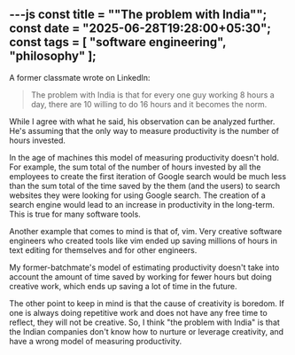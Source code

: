---js
const title = "\"The problem with India\"";
const date = "2025-06-28T19:28:00+05:30";
const tags = [ "software engineering", "philosophy" ];
---

A former classmate wrote on LinkedIn:

> The problem with India is that for every one guy  working 8 hours a day,
> there are 10 willing to do 16 hours and it becomes the norm.

While I agree with what he said, his observation can be analyzed further.  He's
assuming that the only way to measure productivity is the number of hours
invested.

In the age of machines this model of measuring productivity doesn't hold.  For
example, the sum total of the number of hours invested by all the employees to
create the first iteration of Google search would be much less than the sum
total of the time saved by the them (and the users) to search websites they
were looking for using Google search. The creation of a search engine would
lead to an increase in productivity in the long-term. This is true for many
software tools.

Another example that comes to mind is that of, vim. Very creative software
engineers who created tools like vim ended up saving millions of hours in text
editing for themselves and for other engineers.

My former-batchmate's model of estimating productivity doesn't take into
account the amount of time saved by working for fewer hours but doing creative
work, which ends up saving a lot of time in the future.

The other point to keep in mind is that the cause of creativity is boredom.  If
one is always doing repetitive work and does not have any free time to reflect,
they will not be creative. So, I think "the problem with India" is that the
Indian companies don't know how to nurture or leverage creativity, and have a
wrong model of measuring productivity.
